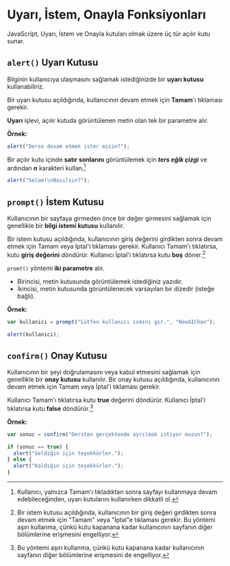 # Uyarı, İstem, Onayla Fonksiyonları

JavaScript, Uyarı, İstem ve Onayla kutuları olmak üzere üç tür açılır kutu sunar.

## `alert()` Uyarı Kutusu

Bilginin kullanıcıya ulaşmasını sağlamak istediğinizde bir **uyarı kutusu** kullanabiliriz.

Bir uyarı kutusu açıldığında, kullanıcının devam etmek için **Tamam**'ı tıklaması gerekir.

**Uyarı** işlevi, açılır kutuda görüntülenen metin olan tek bir parametre alır.

**Örnek:**

```javascript	
alert("Derse devam etmek ister misin?");
```

Bir açılır kutu içinde **satır sonlarını** görüntülemek için ***ters eğik çizgi*** ve ardından ***n*** karakteri kullan.[^1]

```javascript
alert("Selam!\nNasılsın?");
```

  [^1]: Kullanıcı, yalnızca Tamam'ı tıkladıktan sonra sayfayı kullanmaya devam edebileceğinden, uyarı kutularını kullanırken dikkatli ol.

## `prompt()` İstem Kutusu

Kullanıcının bir sayfaya girmeden önce bir değer girmesini sağlamak için genellikle bir **bilgi istemi kutusu** kullanılır.

Bir istem kutusu açıldığında, kullanıcının giriş değerini girdikten sonra devam etmek için Tamam veya İptal'i tıklaması gerekir.
Kullanıcı Tamam'ı tıklatırsa, kutu **giriş değerini** döndürür. Kullanıcı İptal'i tıklatırsa kutu **boş** döner.[^2]

`promt()` yöntemi **iki parametre** alır.
- Birincisi, metin kutusunda görüntülemek istediğiniz yazıdır.
- İkincisi, metin kutusunda görüntülenecek varsayılan bir dizedir (isteğe bağlı).

**Örnek:**

```javascript
var kullanici = prompt("Lütfen kullanıcı ismini gir.", "NeoAIChan");

alert(kullanici);
```

  [^2]: Bir istem kutusu açıldığında, kullanıcının bir giriş değeri girdikten sonra devam etmek için "Tamam" veya "İptal"e tıklaması gerekir. Bu yöntemi aşırı kullanma, çünkü kutu kapanana kadar kullanıcının sayfanın diğer bölümlerine erişmesini engelliyor.

## `confirm()` Onay Kutusu

Kullanıcının bir şeyi doğrulamasını veya kabul etmesini sağlamak için genellikle bir **onay kutusu** kullanılır.
Bir onay kutusu açıldığında, kullanıcının devam etmek için Tamam veya İptal'i tıklaması gerekir.

Kullanıcı Tamam'ı tıklatırsa kutu **true** değerini döndürür. Kullanıcı İptal'i tıklatırsa kutu **false** döndürür.[^3]

**Örnek:**

```javascript
var sonuc = confirm("Dersten gerçektende ayrılmak istiyor musun?");

if (sonuc == true) {
  alert("Geldiğin için teşekkürler.");
} else {
  alert("Kaldığın için teşekkürler.");
}
```

  [^3]: Bu yöntemi aşırı kullanma, çünkü kutu kapanana kadar kullanıcının sayfanın diğer bölümlerine erişmesini de engelliyor.


